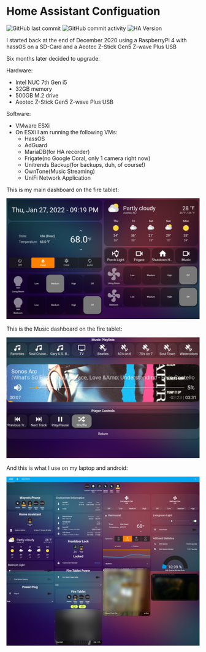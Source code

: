 # Home Assistant Configuation
![GitHub last commit](https://img.shields.io/github/last-commit/wayned1014/Home-AssistantConfig)
![GitHub commit activity](https://img.shields.io/github/commit-activity/m/wayned1014/Home-AssistantConfig)
![HA Version](https://img.shields.io/badge/Running%20Home%20Asssistant-2024.2.1%20-darkblue)

I started back at the end of December 2020 using a RaspberryPi 4 with hassOS on a SD-Card and a Aeotec Z-Stick Gen5 Z-wave Plus USB

Six months later decided to upgrade:

Hardware:
- Intel NUC 7th Gen i5
- 32GB memory
- 500GB M.2 drive
- Aeotec Z-Stick Gen5 Z-wave Plus USB

Software:
- VMware ESXi
- On ESXi I am running the following VMs:
  - HassOS
  - AdGuard
  - MariaDB(for HA recorder)
  - Frigate(no Google Coral, only 1 camera right now)
  - Unitrends Backup(for backups, duh, of course!)
  - OwnTone(Music Streaming)
  - UniFi Network Application

This is my main dashboard on the fire tablet:

![alt text](https://github.com/wayned1014/Home-AssistantConfig/blob/master/images/dashboard1.png?raw=true)

This is the Music dashboard on the fire tablet:

![alt text](https://github.com/wayned1014/Home-AssistantConfig/blob/master/images/dashboard4.png?raw=true)

And this is what I use on my laptop and android:

![alt text](https://github.com/wayned1014/Home-AssistantConfig/blob/master/images/main.png?raw=true)

